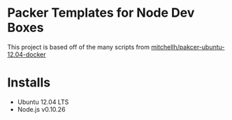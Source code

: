 # Packer Templates for Node Dev Boxes

This project is based off of the many scripts from [mitchellh/pakcer-ubuntu-12.04-docker](https://github.com/mitchellh/packer-ubuntu-12.04-docker)

# Installs

- Ubuntu 12.04 LTS
- Node.js v0.10.26

